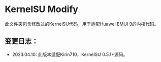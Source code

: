 # KernelSU Modify
此文件夹包含修改过的KernelSU代码，用于适配Huawei EMUI 9的内核代码。

## 变更日志：
+ 2023.04.10: 此版本适配Kirin710，KernelSU 0.5.1+源码。
